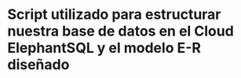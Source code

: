 # Script utilizado para estructurar nuestra base de datos en el Cloud ElephantSQL y el modelo E-R diseñado
